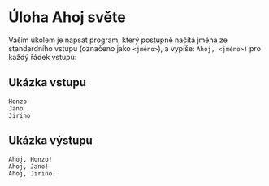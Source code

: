 # Úloha Ahoj světe

Vašim úkolem je napsat program, který postupně načítá
jména ze standardního vstupu (označeno jako `<jméno>`),
a vypíše: `Ahoj, <jméno>!` pro každý řádek vstupu:


## Ukázka vstupu
```
Honzo
Jano
Jirino
```

## Ukázka výstupu

```
Ahoj, Honzo!
Ahoj, Jano!
Ahoj, Jirino!
```
